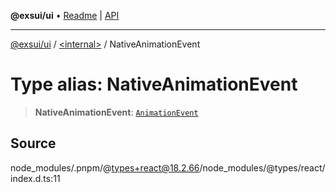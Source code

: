 **@exsui/ui** • [Readme](../../README.md) \| [API](../../globals.md)

***

[@exsui/ui](../../README.md) / [\<internal\>](../README.md) / NativeAnimationEvent

# Type alias: NativeAnimationEvent

> **NativeAnimationEvent**: [`AnimationEvent`]( https://developer.mozilla.org/docs/Web/API/AnimationEvent )

## Source

node\_modules/.pnpm/@types+react@18.2.66/node\_modules/@types/react/index.d.ts:11
